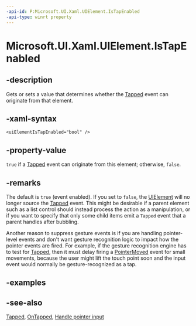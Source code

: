 ```yaml
---
-api-id: P:Microsoft.UI.Xaml.UIElement.IsTapEnabled
-api-type: winrt property
---
```


<!-- Property syntax
public bool IsTapEnabled { get;  set; }
-->

# Microsoft.UI.Xaml.UIElement.IsTapEnabled

## -description

Gets or sets a value that determines whether the [Tapped](uielement_tapped.md) event can originate from that element.

## -xaml-syntax

```xaml
<uiElementIsTapEnabled="bool" />
```

## -property-value

`true` if a [Tapped](uielement_tapped.md) event can originate from this element; otherwise, `false`.

## -remarks

The default is `true` (event enabled). If you set to `false`, the [UIElement](uielement.md) will no longer source the [Tapped](uielement_tapped.md) event. This might be desirable if a parent element such as a list control should instead process the action as a manipulation, or if you want to specify that only some child items emit a `Tapped` event that a parent handles after bubbling.

Another reason to suppress gesture events is if you are handling pointer-level events and don't want gesture recognition logic to impact how the pointer events are fired. For example, if the gesture recognition engine has to test for [Tapped](uielement_tapped.md), then it must delay firing a [PointerMoved](uielement_pointermoved.md) event for small movements, because the user might lift the touch point soon and the input event would normally be gesture-recognized as a tap.

## -examples

## -see-also

[Tapped](uielement_tapped.md), [OnTapped](../microsoft.ui.xaml.controls/control_ontapped_411888825.md), [Handle pointer input](/windows/apps/design/input/handle-pointer-input)
